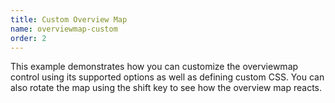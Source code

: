```yaml
---
title: Custom Overview Map
name: overviewmap-custom
order: 2
---
```


This example demonstrates how you can customize the overviewmap control using 
its supported options as well as defining custom CSS. You can also rotate the 
map using the shift key to see how the overview map reacts.